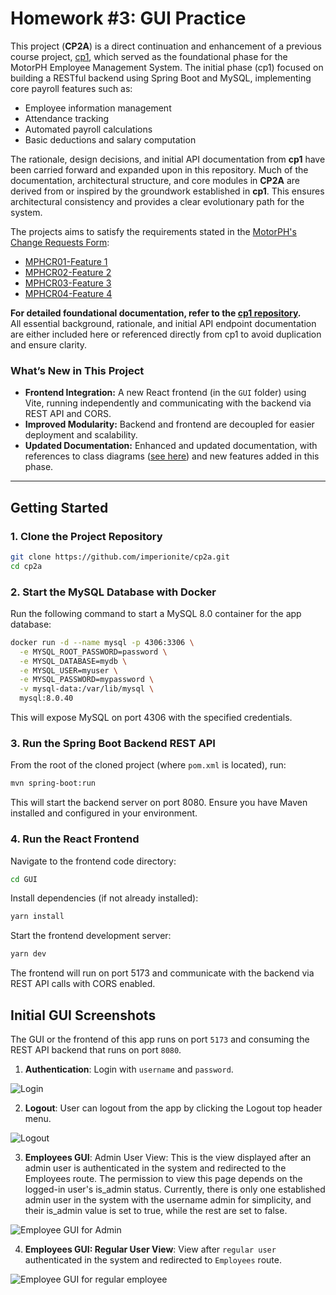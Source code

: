 # Homework #3: GUI Practice

This project (**CP2A**) is a direct continuation and enhancement of a previous course project, [cp1](https://github.com/imperionite/cp1), which served as the foundational phase for the MotorPH Employee Management System. The initial phase (cp1) focused on building a RESTful backend using Spring Boot and MySQL, implementing core payroll features such as:

- Employee information management
- Attendance tracking
- Automated payroll calculations
- Basic deductions and salary computation

The rationale, design decisions, and initial API documentation from **cp1** have been carried forward and expanded upon in this repository. Much of the documentation, architectural structure, and core modules in **CP2A** are derived from or inspired by the groundwork established in **cp1**. This ensures architectural consistency and provides a clear evolutionary path for the system.

The projects aims to satisfy the requirements stated in the [MotorPH's Change Requests Form](https://docs.google.com/spreadsheets/d/1AHv2ht0gqcOINH_yn08s8NBn5DFM-7RIhZlnDWJyEpU/edit?usp=sharing):

- [MPHCR01-Feature 1](https://docs.google.com/spreadsheets/d/1AHv2ht0gqcOINH_yn08s8NBn5DFM-7RIhZlnDWJyEpU/edit?gid=475634283#gid=475634283)
- [MPHCR02-Feature 2](https://docs.google.com/spreadsheets/d/1AHv2ht0gqcOINH_yn08s8NBn5DFM-7RIhZlnDWJyEpU/edit?gid=1902740868#gid=1902740868)
- [MPHCR03-Feature 3](https://docs.google.com/spreadsheets/d/1AHv2ht0gqcOINH_yn08s8NBn5DFM-7RIhZlnDWJyEpU/edit?gid=28244578#gid=28244578)
- [MPHCR04-Feature 4](https://docs.google.com/spreadsheets/d/1AHv2ht0gqcOINH_yn08s8NBn5DFM-7RIhZlnDWJyEpU/edit?gid=299960867#gid=299960867)

**For detailed foundational documentation, refer to the [cp1 repository](https://github.com/imperionite/cp1).**  
All essential background, rationale, and initial API endpoint documentation are either included here or referenced directly from cp1 to avoid duplication and ensure clarity.

### What’s New in This Project

- **Frontend Integration:** A new React frontend (in the `GUI` folder) using Vite, running independently and communicating with the backend via REST API and CORS.
- **Improved Modularity:** Backend and frontend are decoupled for easier deployment and scalability.
- **Updated Documentation:** Enhanced and updated documentation, with references to class diagrams ([see here](https://github.com/imperionite/cp2a/blob/main/CLASS_DIAGRAM.md)) and new features added in this phase.

---

## Getting Started

### 1. Clone the Project Repository

```bash
git clone https://github.com/imperionite/cp2a.git
cd cp2a
```
### 2. Start the MySQL Database with Docker

Run the following command to start a MySQL 8.0 container for the app database:

```bash
docker run -d --name mysql -p 4306:3306 \
  -e MYSQL_ROOT_PASSWORD=password \
  -e MYSQL_DATABASE=mydb \
  -e MYSQL_USER=myuser \
  -e MYSQL_PASSWORD=mypassword \
  -v mysql-data:/var/lib/mysql \
  mysql:8.0.40
```

This will expose MySQL on port 4306 with the specified credentials.

### 3. Run the Spring Boot Backend REST API

From the root of the cloned project (where `pom.xml` is located), run:

```bash
mvn spring-boot:run
```

This will start the backend server on port 8080. Ensure you have Maven installed and configured in your environment.

### 4. Run the React Frontend

Navigate to the frontend code directory:

```bash
cd GUI
```

Install dependencies (if not already installed):

```bash
yarn install
```

Start the frontend development server:

```bash
yarn dev
```

The frontend will run on port 5173 and communicate with the backend via REST API calls with CORS enabled.

## Initial GUI Screenshots

The GUI or the frontend of this app runs on port `5173` and consuming the REST API backend that runs on port `8080`.

1. **Authentication**: Login with `username` and `password`.

![Login](https://drive.google.com/uc?id=11DNKKW9q_hB_-f_X4J73cmua9xE_T0Us)


2. **Logout**: User can logout from the app by clicking the Logout top header menu.

![Logout](https://drive.google.com/uc?id=16dsLsaNLxeeacInLhsnxsW_svsUm8_ry)

3. **Employees GUI**: Admin User View: This is the view displayed after an admin user is authenticated in the system and redirected to the Employees route. The permission to view this page depends on the logged-in user's is_admin status. Currently, there is only one established admin user in the system with the username admin for simplicity, and their is_admin value is set to true, while the rest are set to false.

![Employee GUI for Admin](https://drive.google.com/uc?id=11GxFORMz4yzbPcCBz7Ff2KMecxyG8zd4)

4. **Employees GUI: Regular User View**: View after `regular user` authenticated in the system and redirected to `Employees` route.

![Employee GUI for regular employee](https://drive.google.com/uc?id=1OJ1JUT58MhQLTLe4CIk7Yp-xiMGKoNKz)







